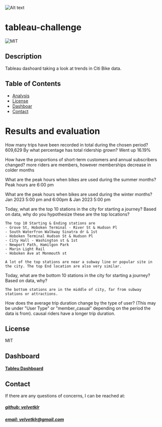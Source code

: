 ![Alt text](https://file%252B.vscode-resource.vscode-cdn.net/Users/velvetrobinson/Downloads/20210501-citibike-ebike-terrace-0596-1652111478.jpeg?version%253D1702255787203)

# tableau-challenge
![MIT](https://img.shields.io/badge/License%20-%20MIT%20-%20%234e8983)

## Description
Tableau dashoard taking a look at trends in Citi Bike data. 

## Table of Contents
- [Analysis](#results-and-evaluation)
- [License](#license)
- [Dashboar](#dashboard)
- [Contact](#contact)


# Results and evaluation
How many trips have been recorded in total during the chosen period?
    609,629
By what percentage has total ridership grown?
    Went up 16.19% 

How have the proportions of short-term customers and annual subscribers changed?
    more riders are members, however memberships decrease in colder months

What are the peak hours when bikes are used during the summer months?
    Peak hours are 6:00 pm

What are the peak hours when bikes are used during the winter months?
   Jan 2023 5:00 pm and 6:00pm & Jan 2023 5:00 pm

Today, what are the top 10 stations in the city for starting a journey? Based on data, why do you hypothesize these are the top locations?

    The top 10 Starting & Ending stations are
    - Grove St, Hoboken Terminal - River St & Hudson Pl
    - South Waterfron Walkway Sinatra dr & 1st
    - Hoboken Terminal Hudson St & Hudson Pl
    - City Hall - Washington st & 1st
    - Newport Path, Hamilgon Park
    - Marin Light Rail
    - Hoboken Ave at Monmouth st

    A lot of the top stations are near a subway line or popular site in the city. The top End location are also very similar. 

Today, what are the bottom 10 stations in the city for starting a journey? Based on data, why?

    The bottom stations are in the middle of city, far from subway stations or attractions. 

How does the average trip duration change by the type of user? (This may be under "User Type" or "member_casual" depending on the period the data is from).
    causal riders have a longer trip duration. 

## License
MIT

## Dashboard
#### [Tableu Dashboard](https://public.tableau.com/app/profile/velvet.robinson/viz/tableau-challengecitiBikememvscasual/Story1?publish=yes)

## Contact
If there are any questions of concerns, I can be reached at:
##### [github: velvetklr](https://github.com/velvetklr)
##### [email: velvetklr@gmail.com](mailto:velvetklr@gmail.com)